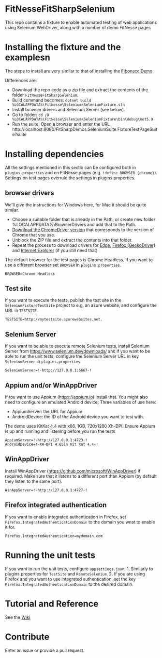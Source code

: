 # FitNesseFitSharpSelenium
This repo contains a fixture to enable automated testing of web applications using Selenium WebDriver, along with a number of demo FitNesse pages

# Installing the fixture and the examplesn
The steps to install are very similar to that of installing the [FibonacciDemo](../../../FitNesseFitSharpFibonacciDemo).

Differences are:
* Download the repo code as a zip file and extract the contents of the folder `FitNesseFitSharpSelenium`. 
* Build command becomes: `dotnet build %LOCALAPPDATA%\FitNesse\Selenium\SeleniumFixture.sln`
* Install browser drivers and Selenium Server (see below).
* Go to folder: `cd /D %LOCALAPPDATA%\FitNesse\Selenium\SeleniumFixture\bin\debug\net5.0`
* Run the suite: Open a browser and enter the URL http://localhost:8080/FitSharpDemos.SeleniumSuite.FixtureTestPageSuite?suite

# Installing dependencies

All the settings mentioned in this sectio can be configured both in `plugins.properties` and on FitNesse pages (e.g. `!define BROWSER {chrome}`).
Settings on test pages overrule the settings in plugins.properties.

## browser drivers
We'll give the instructions for Windows here, for Mac it should be quite similar.

* Choose a suitable folder that is already in the Path, or create new folder %LOCALAPPDATA%\BrowserDrivers and add that to the Path.
* [Download the ChromeDriver version](https://chromedriver.chromium.org/downloads) that corresponds to the version of Chrome that you use. 
* Unblock the ZIP file and extract the contents into that folder.
* Repeat the process to download drivers for [Edge](https://developer.microsoft.com/en-us/microsoft-edge/tools/webdriver/), [Firefox (GeckoDriver)](https://github.com/mozilla/geckodriver/releases) and [Internet Explorer](https://github.com/SeleniumHQ/selenium/wiki/InternetExplorerDriver) (if you still need that)

The default browser for the test pages is Chrome Headless. If you want to use a different browser set `BROWSER` in `plugins.properties`.
```
BROWSER=Chrome Headless
```

## Test site

If you want to execute the tests, publish the test site in the `SeleniumFixtureTestSite` project to e.g. an azure website, and configure the URL in `TESTSITE`.
```
TESTSITE=http://mytestsite.azurewebsites.net.
```

## Selenium Server

If you want to be able to execute remote Selenium tests, install Selenium Server from https://www.selenium.dev/downloads/ and if you want to be able to run the unit tests, configure the Selenium Server URL in key `SeleniumServer` in `plugins.properties`.
```
SeleniumServer=!-http://127.0.0.1:6667-!
```

## Appium and/or WinAppDriver

If tou want to use Appium (https://appium.io) install that. You might also need to configure an emulated Android device; Three variables of use here:
* AppiumServer: the URL for Appium
* AndroidDevice: the ID of the Android device you want to test with.

The demo uses KitKat 4.4 with x86, 1GB, 720x1280 Xh-DPI. Ensure Appium is up and running and listening before you run the tests

```
AppiumServer=!-http://127.0.0.1:4723-!
AndroidDevice=!-XH-DPI 4.65in Kit Kat 4.4-!
```

## WinAppDriver

Install WinAppDriver (https://github.com/microsoft/WinAppDriver) if required. Make sure that it listens to a different port than Appium (by default they listen to the same port).

```
WinAppServer=!-http://127.0.0.1:4727-!
```

## Firefox integrated authentication

If you want to enable integrated authentication in Firefox, set `Firefox.IntegratedAuthenticationDomain` to the domain you wnat to enable it for.

```
Firefox.IntegratedAuthentication=mydomain.com
```

# Running the unit tests
If you want to run the unit tests, configure `appsettings.json`:
    1. Similarly to plugins.properties for `TestSite` and `RemoteSelenium`.
    2. If you are using Firefox and you want to use integrated authentication, set the key `Firefox.IntegratedAuthenticationDomain` to the desired domain.

# Tutorial and Reference
See the [Wiki](../../wiki)

# Contribute
Enter an issue or provide a pull request. 

      
